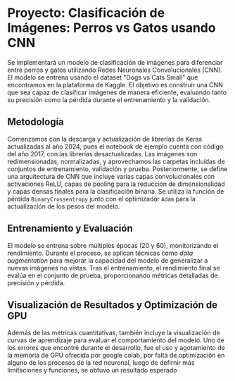 # Proyecto: Clasificación de Imágenes: Perros vs Gatos usando CNN

Se implementará un modelo de clasificación de imágenes para diferenciar entre perros y gatos utilizando Redes Neuronales Convolucionales (CNN). El modelo se entrena usando el dataset "Dogs vs Cats Small" que encontramos en la plataforma de Kaggle. El objetivo es construir una CNN que sea capaz de clasificar imágenes de manera eficiente, evaluando tanto su precisión como la pérdida durante el entrenamiento y la validación.

## Metodología

Comenzamos con la descarga y actualización de librerías de Keras actualizadas al año 2024, pues el notebook de ejemplo cuenta con código del año 2017, con las librerías desactualizadas. Las imágenes son redimensionadas, normalizadas, y aprovechamos las carpetas incluídas de conjuntos de entrenamiento, validación y prueba. Posteriormente, se define una arquitectura de CNN que incluye varias capas convolucionales con activaciones ReLU, capas de pooling para la reducción de dimensionalidad y capas densas finales para la clasificación binaria. Se utiliza la función de pérdida `BinaryCrossentropy` junto con el optimizador `Adam` para la actualización de los pesos del modelo.

## Entrenamiento y Evaluación

El modelo se entrena sobre múltiples épocas (20 y 60), monitorizando el rendimiento. Durante el proceso, se aplican técnicas como *data augmentation* para mejorar la capacidad del modelo de generalizar a nuevas imágenes no vistas. Tras el entrenamiento, el rendimiento final se evalúa en el conjunto de prueba, proporcionando métricas detalladas de precisión y pérdida.

## Visualización de Resultados y Optimización de GPU

Además de las métricas cuantitativas, también incluye la visualización de curvas de aprendizaje para evaluar el comportamiento del modelo. Uno de los errores que encontré durante el desarrollo, fue el uso y agotamiento de la memoria de GPU ofrecida por google colab, por falta de optimización en alguno de los procesos de la red neuronal, luego de defirnir más limitaciones y funciones, se obtuvo un resultado esperado
